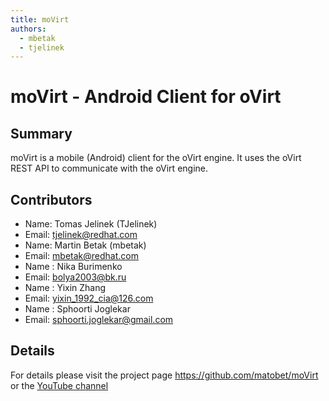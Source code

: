 ```yaml
---
title: moVirt
authors:
  - mbetak
  - tjelinek
---
```


# moVirt - Android Client for oVirt

## Summary

moVirt is a mobile (Android) client for the oVirt engine. It uses the oVirt REST API to communicate with the oVirt engine.

## Contributors

*   Name: Tomas Jelinek (TJelinek)
*   Email: <tjelinek@redhat.com>
*   Name: Martin Betak (mbetak)
*   Email: <mbetak@redhat.com>
*   Name : Nika Burimenko
*   Email: <bolya2003@bk.ru>
*   Name : Yixin Zhang
*   Email: <yixin_1992_cia@126.com>
*   Name : Sphoorti Joglekar
*   Email: <sphoorti.joglekar@gmail.com>

## Details

For details please visit the project page <https://github.com/matobet/moVirt> or the [YouTube channel](https://www.youtube.com/channel/UCX2a6qOrCrUYGQCGLlHz2-A)
